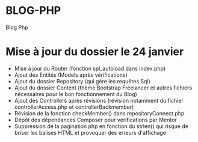 # BLOG-PHP
Blog Php

# Mise à jour du dossier le 24 janvier
- Mise à jour du Router (fonction spl_autoload dans index.php)
- Ajout des Entités (Models après vérifications)
- Ajout du dossier Repository (qui gère les requêtes Sql)
- Ajout du dossier Content (thème Bootstrap Freelancer et autres fichiers nécessaires pour le bon fonctionnement du Blog)
- Ajout des Controllers après révisions (révision notamment du fichier controllerAccess.php et controllerBackmember)
- Révision de la fonction checkMember() dans repositoryConnect.php
- Dépôt des dépendances Composer pour vérifications par Mentor
- Suppression de la pagination php en fonction du strlen() qui risque de briser les balises HTML et provoquer des erreurs d'affichage